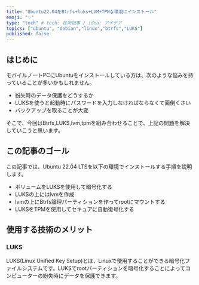 ```yaml
---
title: "Ubuntu22.04をBtrfs+luks+LVM+TPMな環境にインストール"
emoji: "✨"
type: "tech" # tech: 技術記事 / idea: アイデア
topics: ["ubuntu", "debian","linux","btrfs","LUKS"]
published: false
---
```


## はじめに

モバイルノートPCにUbuntuをインストールしている方は、次のような悩みを持っていることが多いかもしれません。

- 紛失時のデータ保護をどうするか
- LUKSを使うと起動時にパスワードを入力しなければならなくて面倒くさい
- バックアップを取ることが大変

そこで、今回はBtrfs,LUKS,lvm,tpmを組み合わせることで、上記の問題を解決していこうと思います。

## この記事のゴール

この記事では、Ubuntu 22.04 LTSを以下の環境でインストールする手順を説明します。

- ボリュームをLUKSを使用して暗号化する
- LUKSの上にはlvmを作成
- lvmの上にBtrfs論理パーティションを作ってrootにマウントする
- LUKSをTPMを使用してセキュアに自動復号化する

## 使用する技術のメリット

### LUKS

LUKS(Linux Unified Key Setup)とは、Linuxで使用することができる暗号化ファイルシステムです。LUKSでrootパーティションを暗号化することによってコンピューターの紛失時にデータを保護できます。
